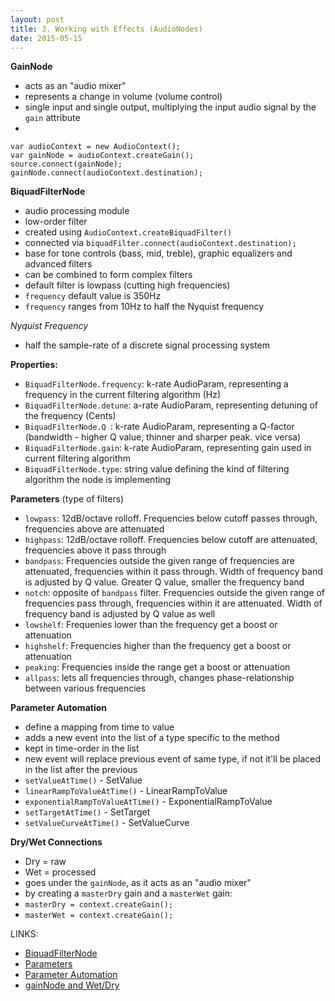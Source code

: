 ```yaml
---
layout: post
title: 3. Working with Effects (AudioNodes)
date: 2015-05-15
---
```

**GainNode**

- acts as an "audio mixer"
- represents a change in volume (volume control)
- single input and single output, multiplying the input audio signal by the `gain` attribute
- 
```
var audioContext = new AudioContext();
var gainNode = audioContext.createGain();
source.connect(gainNode);
gainNode.connect(audioContext.destination);
```

**BiquadFilterNode**

- audio processing module
- low-order filter
- created using `AudioContext.createBiquadFilter()`
- connected via `biquadFilter.connect(audioContext.destination);`
- base for tone controls (bass, mid, treble), graphic equalizers and advanced filters
- can be combined to form complex filters
- default filter is lowpass (cutting high frequencies)
- `frequency` default value is 350Hz
- `frequency` ranges from 10Hz to half the Nyquist frequency

*Nyquist Frequency*

- half the sample-rate of a discrete signal processing system

**Properties:**

- `BiquadFilterNode.frequency`: k-rate AudioParam, representing a frequency in the current filtering algorithm (Hz)
- `BiquadFilterNode.detune`: a-rate AudioParam, representing detuning of the frequency (Cents)
- `BiquadFilterNode.Q `: k-rate AudioParam, representing a Q-factor (bandwidth - higher Q value, thinner and sharper peak. vice versa)
- `BiquadFilterNode.gain`: k-rate AudioParam, representing gain used in current filtering algorithm
- `BiquadFilterNode.type`: string value defining the kind of filtering algorithm the node is implementing

**Parameters** (type of filters)

- `lowpass`: 12dB/octave rolloff. Frequencies below cutoff passes through, frequencies above are attenuated
- `highpass`: 12dB/octave rolloff. Frequencies below cutoff are attenuated, frequencies above it pass through
- `bandpass`: Frequencies outside the given range of frequencies are attenuated, frequencies within it pass through. Width of frequency band is adjusted by Q value. Greater Q value, smaller the frequency band
- `notch`: opposite of `bandpass` filter. Frequencies outside the given range of frequencies pass through, frequencies within it are attenuated. Width of frequency band is adjusted by Q value as well
- `lowshelf`: Frequenies lower than the frequency get a boost or attenuation
- `highshelf`: Frequencies higher than the frequency get a boost or attenuation
- `peaking`: Frequencies inside the range get a boost or attenuation
- `allpass`: lets all frequencies through, changes phase-relationship between various frequencies

**Parameter Automation**

- define a mapping from time to value
- adds a new event into the list of a type specific to the method
- kept in time-order in the list
- new event will replace previous event of same type, if not it'll be placed in the list after the previous
- `setValueAtTime()` - SetValue
- `linearRampToValueAtTime()` - LinearRampToValue
- `exponentialRampToValueAtTime()` - ExponentialRampToValue
- `setTargetAtTime()` - SetTarget
- `setValueCurveAtTime()` - SetValueCurve

**Dry/Wet Connections**

- Dry = raw
- Wet = processed
- goes under the `gainNode`, as it acts as an "audio mixer"
- by creating a `masterDry` gain and a `masterWet` gain:
- `masterDry = context.createGain();`
- `masterWet = context.createGain();`

LINKS:

- [BiquadFilterNode](https://docs.webplatform.org/wiki/apis/webaudio/BiquadFilterNode)
- [Parameters](https://developer.mozilla.org/en-US/docs/Web/API/BiquadFilterNode)
- [Parameter Automation](http://webaudio.github.io/web-audio-api/#audioparam-automation-example)
- [gainNode and Wet/Dry](http://webaudio.github.io/web-audio-api/#the-gainnode-interface)
